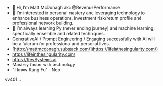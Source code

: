- 👋 Hi, I’m Matt McDonagh aka @RevenuePerformance
- 👀 I’m interested in personal mastery and leveraging technology to enhance business operations, investment risk/return profile and professional network building.
- 🌱 I’m always learning Py (never ending journey) and machine learning, specifically ensemble and related techniques.
- GenerativeAI / Prompt Engineering / Engaging successfully with AI will be a fulcrum for professional and personal lives.
- [https://mattmcdonagh.substack.com/](https://lifeinthesingularity.com/)
- https://lifeinthesingularity.com/
- https://RevSystems.ai
- Mastery faster with technology
- "I know Kung Fu" -  Neo
<!---
RevenuePerformance/RevenuePerformance is a ✨ special ✨ repository because its `README.md` (this file) appears on your GitHub profile.
You can click the Preview link to take a look at your changes.
--->
vv401
..
